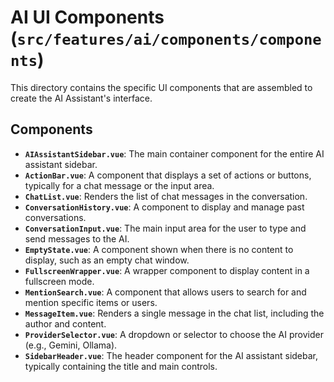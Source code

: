# AI UI Components (`src/features/ai/components/components`)

This directory contains the specific UI components that are assembled to create the AI Assistant's interface.

## Components

-   **`AIAssistantSidebar.vue`**: The main container component for the entire AI assistant sidebar.
-   **`ActionBar.vue`**: A component that displays a set of actions or buttons, typically for a chat message or the input area.
-   **`ChatList.vue`**: Renders the list of chat messages in the conversation.
-   **`ConversationHistory.vue`**: A component to display and manage past conversations.
-   **`ConversationInput.vue`**: The main input area for the user to type and send messages to the AI.
-   **`EmptyState.vue`**: A component shown when there is no content to display, such as an empty chat window.
-   **`FullscreenWrapper.vue`**: A wrapper component to display content in a fullscreen mode.
-   **`MentionSearch.vue`**: A component that allows users to search for and mention specific items or users.
-   **`MessageItem.vue`**: Renders a single message in the chat list, including the author and content.
-   **`ProviderSelector.vue`**: A dropdown or selector to choose the AI provider (e.g., Gemini, Ollama).
-   **`SidebarHeader.vue`**: The header component for the AI assistant sidebar, typically containing the title and main controls. 